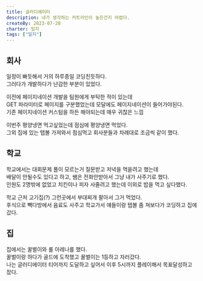 ```yaml
---
title: 글러디에이터
description: 내가 생각하는 커트라인이 높은건지 어렵다.
createBy: 2023-07-28
charter: 일지
tags: ["일지"]
--- 
```


## 회사   

일정이 빠듯해서 거의 하루종일 코딩친듯하다.      
그러다가 개발하다가 난감한 부분이 있었다.                      

이전에 페이지네이션 개발을 팀원에게 부탁한 적이 있는데            
GET 파라미터로 페이지를 구분했었는데 모달에도 페이지네이션이 들어가야된다.                
기존 페이지네이션 커스텀을 하든 해야되는데 매우 귀찮은 느낌         

이번주 평양냉면 먹고싶었는데 점심에 평양냉면 먹었다.           
그외 집에 있는 탭볼 가져와서 점심먹고 회사분들과 차례대로 조금씩 같이 했다.       

## 학교     

학교에서는 대회문제 풀이 모르는거 질문받고 저녁을 먹을려고 했는데               
배달이 안될수도 있다고 하고, 쌤은 전화안받아서 그냥 내가 사주기로 했다.          
인원도 2명밖에 없었고 치킨이나 피자 사줄려고 했는데 이외로 밥을 먹고 싶다했다.          

학교 근처 고기집(?) 그런곳에서 부대찌개 팔아서 그거 먹었다.              
후식으로 빽다방에서 음료도 사주고 학교가서 얘들이랑 탭볼 좀 쳐보다가 코딩하고 집에갔다.

## 집

집에서는 꿀벌이와 롤 아레나를 했다.              
꿀벌이랑 하다가 골드에 도착했고 꿀벌이는 1등하고 자러갔다.                      
나는 글러디에이터 티어까지 도달하고 싶어서 이후 5시까지 플레이해서 목표달성하고 잤다.